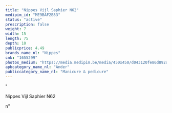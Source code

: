 ```yaml
---
title: "Nippes Vijl Saphier N62"
medipim_id: "ME9BAF2B53"
status: "active"
prescription: false
weight: 7
width: 15
length: 75
depth: 10
publicprice: 4.49
brands_name_nl: "Nippes"
cnk: "1655299"
photos_medium: "https://media.medipim.be/media/450x450/d043120fe86d892d6ce932b04127804e.jpg"
apbcategory_name_nl: "Ander"
publiccategory_name_nl: "Manicure & pedicure"
---
```

"<p>Nippes Vijl Saphier N62</p>n"
